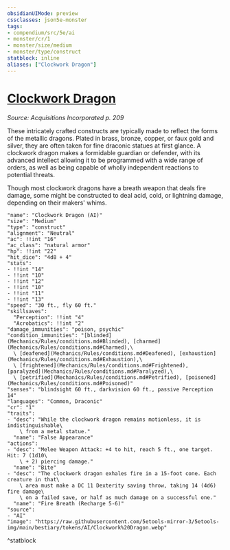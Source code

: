 ```yaml
---
obsidianUIMode: preview
cssclasses: json5e-monster
tags:
- compendium/src/5e/ai
- monster/cr/1
- monster/size/medium
- monster/type/construct
statblock: inline
aliases: ["Clockwork Dragon"]
---
```

# [Clockwork Dragon](Mechanics\bestiary\construct/clockwork-dragon-ai.md)
*Source: Acquisitions Incorporated p. 209*  

These intricately crafted constructs are typically made to reflect the forms of the metallic dragons. Plated in brass, bronze, copper, or faux gold and silver, they are often taken for fine draconic statues at first glance. A clockwork dragon makes a formidable guardian or defender, with its advanced intellect allowing it to be programmed with a wide range of orders, as well as being capable of wholly independent reactions to potential threats.

Though most clockwork dragons have a breath weapon that deals fire damage, some might be constructed to deal acid, cold, or lightning damage, depending on their makers' whims.

```statblock
"name": "Clockwork Dragon (AI)"
"size": "Medium"
"type": "construct"
"alignment": "Neutral"
"ac": !!int "16"
"ac_class": "natural armor"
"hp": !!int "22"
"hit_dice": "4d8 + 4"
"stats":
- !!int "14"
- !!int "10"
- !!int "12"
- !!int "10"
- !!int "11"
- !!int "13"
"speed": "30 ft., fly 60 ft."
"skillsaves":
  "Perception": !!int "4"
  "Acrobatics": !!int "2"
"damage_immunities": "poison, psychic"
"condition_immunities": "[blinded](Mechanics/Rules/conditions.md#Blinded), [charmed](Mechanics/Rules/conditions.md#Charmed),\
  \ [deafened](Mechanics/Rules/conditions.md#Deafened), [exhaustion](Mechanics/Rules/conditions.md#Exhaustion),\
  \ [frightened](Mechanics/Rules/conditions.md#Frightened), [paralyzed](Mechanics/Rules/conditions.md#Paralyzed),\
  \ [petrified](Mechanics/Rules/conditions.md#Petrified), [poisoned](Mechanics/Rules/conditions.md#Poisoned)"
"senses": "blindsight 60 ft., darkvision 60 ft., passive Perception 14"
"languages": "Common, Draconic"
"cr": "1"
"traits":
- "desc": "While the clockwork dragon remains motionless, it is indistinguishable\
    \ from a metal statue."
  "name": "False Appearance"
"actions":
- "desc": "Melee Weapon Attack: +4 to hit, reach 5 ft., one target. Hit: 7 (1d10\
    \ + 2) piercing damage."
  "name": "Bite"
- "desc": "The clockwork dragon exhales fire in a 15-foot cone. Each creature in that\
    \ area must make a DC 11 Dexterity saving throw, taking 14 (4d6) fire damage\
    \ on a failed save, or half as much damage on a successful one."
  "name": "Fire Breath (Recharge 5-6)"
"source":
- "AI"
"image": "https://raw.githubusercontent.com/5etools-mirror-3/5etools-img/main/bestiary/tokens/AI/Clockwork%20Dragon.webp"
```
^statblock
